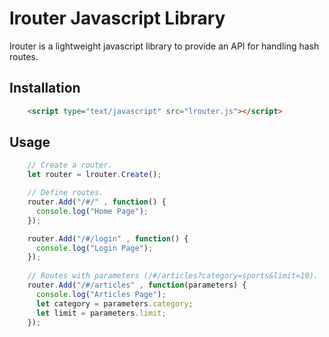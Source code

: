 # lrouter Javascript Library
lrouter is a lightweight javascript library to provide an API for handling hash routes.

## Installation

```html
    <script type="text/javascript" src="lrouter.js"></script>
```

## Usage

```js
    // Create a router.
    let router = lrouter.Create();

    // Define routes.
    router.Add("/#/" , function() {
      console.log("Home Page");
    });

    router.Add("/#/login" , function() {
      console.log("Login Page");
    });
    
    // Routes with parameters (/#/articles?category=sports&limit=10).
    router.Add("/#/articles" , function(parameters) {
      console.log("Articles Page");
      let category = parameters.category;
      let limit = parameters.limit;
    });
```